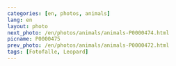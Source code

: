 ```yaml
---
categories: [en, photos, animals]
lang: en
layout: photo
next_photo: /en/photos/animals/animals-P0000474.html
picname: P0000475
prev_photo: /en/photos/animals/animals-P0000472.html
tags: [Fotofalle, Leopard]
---
```

